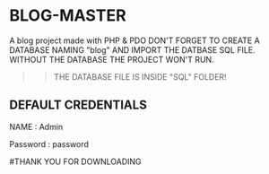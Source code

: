 # BLOG-MASTER
A blog project made with PHP &amp; PDO
DON'T FORGET TO CREATE A DATABASE NAMING "blog" AND IMPORT THE DATBASE SQL FILE.
WITHOUT THE DATABASE THE PROJECT WON'T RUN.

>> THE DATABASE FILE IS INSIDE "SQL" FOLDER!

## DEFAULT CREDENTIALS

NAME : Admin

Password : password


#THANK YOU FOR DOWNLOADING
